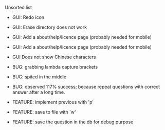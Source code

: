 Unsorted list

- GUI: Redo icon
- GUI: Erase directory does not work
- GUI: Add a about/help/licence page (probably needed for mobile)
- GUI: Add a about/help/licence page (probably needed for mobile)
- GUI Does not show Chinese characters

- BUG: grabbing lambda capture brackets
- BUG: spited in the middle
- BUG: observed 117% success; because repeat questions with correct answer after a long time.

- FEATURE: implement previous with 'p'
- FEATURE: save to file with 'w'
- FEATURE: save the question in the db for debug purpose

